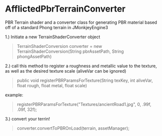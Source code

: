 # AfflictedPbrTerrainConverter
PBR Terrain shader and a converter class for generating PBR material based off of a standard Phong terrain in JMonkjeyEngine3

1.) Initiate a new TerrainShaderConverter object

   >TerrainShaderConversion converter = new TerrainShaderConversion(String pbrAssetPath, String phongAssetPath)


2.) call this method to register a roughness and metallic value to the texture, as well as the desired texture scale
   (aliveVar can be ignored)
   > public void registerPBRParamsForTexture(String texKey, int aliveVar, float rough, float metal, float scale)
 
 example:
   >registerPBRParamsForTexture("Textures/ancientRoad1.jpg", 0, .99f, .09f, 32f);
 
3.) convert your terrin!

   >converter.convertToPBROnLoad(terrain, assetManager);

